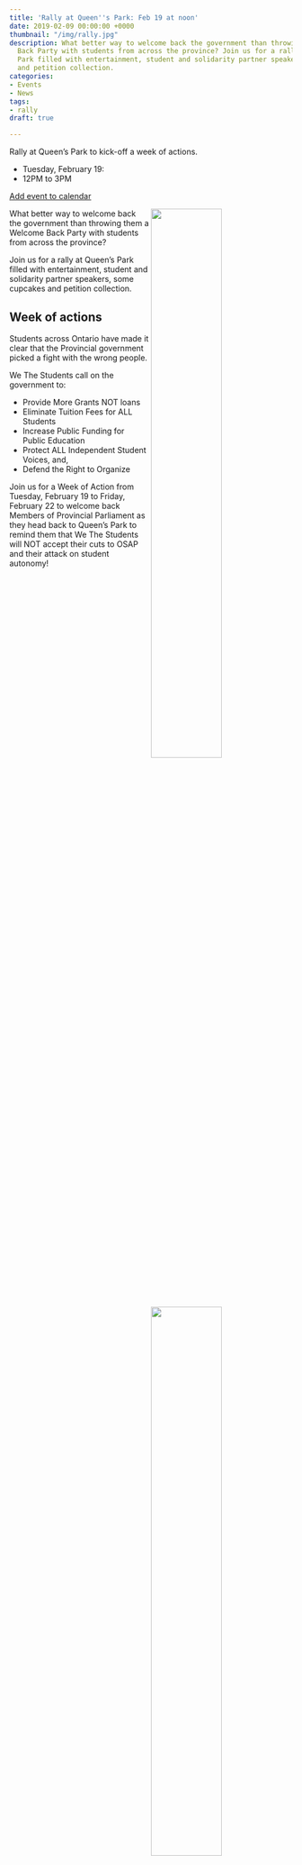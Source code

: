 ```yaml
---
title: 'Rally at Queen''s Park: Feb 19 at noon'
date: 2019-02-09 00:00:00 +0000
thumbnail: "/img/rally.jpg"
description: What better way to welcome back the government than throwing them a Welcome
  Back Party with students from across the province? Join us for a rally at Queen’s
  Park filled with entertainment, student and solidarity partner speakers, some cupcakes
  and petition collection.
categories:
- Events
- News
tags:
- rally
draft: true

---
```

Rally at Queen’s Park to kick-off a week of actions.

- Tuesday, February 19:
- 12PM to 3PM

<a href="/ics/feb19-rally.ics" class="btn">Add event to calendar</a>

<img src="/img/defendvoices.png" width="50%" align="right">

What better way to welcome back the government than throwing them a Welcome Back Party with students from across the province? 

Join us for a rally at Queen’s Park filled with entertainment, student and solidarity partner speakers, some cupcakes and petition collection.

## Week of actions

<img src="/img/osap-rally.png" width="50%" align="right">

Students across Ontario have made it clear that the Provincial government picked a fight with the wrong people.

We The Students call on the government to:

- Provide More Grants NOT loans
- Eliminate Tuition Fees for ALL Students
- Increase Public Funding for Public Education
- Protect ALL Independent Student Voices, and,
- Defend the Right to Organize

Join us for a Week of Action from Tuesday, February 19 to Friday, February 22 to welcome back Members of Provincial Parliament as they head back to Queen’s Park to remind them that We The Students will NOT accept their cuts to OSAP and their attack on student autonomy!
